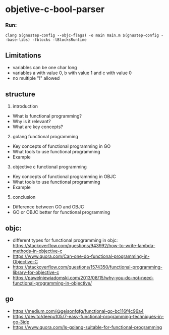 # objetive-c-bool-parser

### Run:
`clang $(gnustep-config --objc-flags) -o main main.m $(gnustep-config --base-libs) -fblocks -lBlocksRuntime`


## Limitations
- variables can be one char long
- variables a with value 0, b with value 1 and c with value 0
- no multiple "!" allowed



## structure
1. introduction
 * What is functional programming?
 * Why is it relevant?
 * What are key concepts?
2. golang functional programming
  * Key concepts of functional programming in GO
  * What tools to use functional programming
  * Example
3. objective c functional programming
  * Key concepts of functional programming in OBJC
  * What tools to use functional programming
  * Example 
5. conclusion
  * Difference between GO and OBJC
  * GO or OBJC better for functional programming

## objc:
* different types for functional programming in objc: https://stackoverflow.com/questions/943992/how-to-write-lambda-methods-in-objective-c
 * https://www.quora.com/Can-one-do-functional-programming-in-Objective-C
* https://stackoverflow.com/questions/1574350/functional-programming-library-for-objective-c
* https://pawelniewiadomski.com/2013/08/15/why-you-do-not-need-functional-programming-in-objective/

## go
* https://medium.com/@geisonfgfg/functional-go-bc116f4c96a4
* https://dev.to/deepu105/7-easy-functional-programming-techniques-in-go-3idp
* https://www.quora.com/Is-golang-suitable-for-functional-programming


